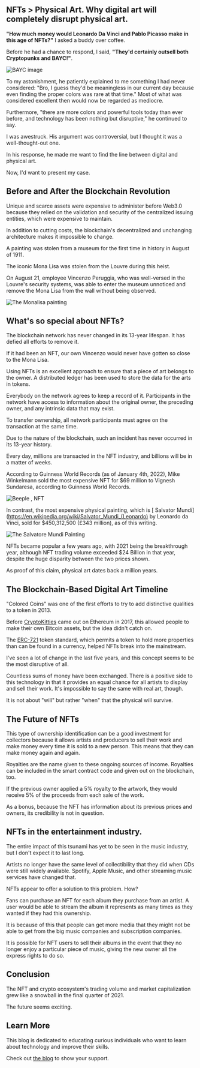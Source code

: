 ## NFTs > Physical Art. Why digital art will completely disrupt physical art.

**"How much money would Leonardo Da Vinci and Pablo Picasso make in this age of NFTs?"** I asked a buddy over coffee.

Before he had a chance to respond, I said, **"They'd certainly outsell both Cryptopunks and BAYC!"**.

![BAYC image](https://cdn.hashnode.com/res/hashnode/image/upload/v1641326905833/XVGfPjCE3.jpeg)

To my astonishment, he patiently explained to me something I had never considered: "Bro, I guess they'd be meaningless in our current day because even finding the proper colors was rare at that time." Most of what was considered excellent then would now be regarded as mediocre.

Furthermore, "there are more colors and powerful tools today than ever before, and technology has been nothing but disruptive," he continued to say.

I was awestruck. His argument was controversial, but I thought it was a well-thought-out one.

In his response, he made me want to find the line between digital and physical art.

Now, I'd want to present my case.


## Before and After the Blockchain Revolution

Unique and scarce assets were expensive to administer before Web3.0 because they relied on the validation and security of the centralized issuing entities, which were expensive to maintain.

In addition to cutting costs, the blockchain's decentralized and unchanging architecture makes it impossible to change.

A painting was stolen from a museum for the first time in history in August of 1911.

The iconic Mona Lisa was stolen from the Louvre during this heist.

On August 21, employee Vincenzo Peruggia, who was well-versed in the Louvre's security systems, was able to enter the museum unnoticed and remove the Mona Lisa from the wall without being observed.


![The Monalisa painting](https://cdn.hashnode.com/res/hashnode/image/upload/v1641326792960/PermQ68hp.webp)


## What's so special about NFTs?

The blockchain network has never changed in its 13-year lifespan. It has defied all efforts to remove it.

If it had been an NFT, our own Vincenzo would never have gotten so close to the Mona Lisa.

Using NFTs is an excellent approach to ensure that a piece of art belongs to the owner. A distributed ledger has been used to store the data for the arts in tokens.

Everybody on the network agrees to keep a record of it. Participants in the network have access to information about the original owner, the preceding owner, and any intrinsic data that may exist.

To transfer ownership, all network participants must agree on the transaction at the same time.

Due to the nature of the blockchain, such an incident has never occurred in its 13-year history.

Every day, millions are transacted in the NFT industry, and billions will be in a matter of weeks.

According to Guinness World Records (as of January 4th, 2022), Mike Winkelmann sold the most expensive NFT for $69 million to Vignesh Sundaresa, according to Guinness World Records.


![Beeple , NFT](https://cdn.hashnode.com/res/hashnode/image/upload/v1641327039394/9zOBzWvqq.webp)

In contrast,  the most expensive physical painting, which is [ Salvator Mundi](https://en.wikipedia.org/wiki/Salvator_Mundi_(Leonardo) by Leonardo da Vinci, sold for $450,312,500 (£343 million), as of this writing.



![The Salvatore Mundi Painting](https://cdn.hashnode.com/res/hashnode/image/upload/v1641327125081/SSJosMYaT.jpeg)


NFTs became popular a few years ago, with 2021 being the breakthrough year, although NFT trading volume exceeded $24 Billion in that year, despite the huge disparity between the two prices shown.

As proof of this claim, physical art dates back a million years.

## The Blockchain-Based Digital Art Timeline

"Colored Coins" was one of the first efforts to try to add distinctive qualities to a token in 2013.

Before [CryptoKitties](https://www.cryptokitties.co/) came out on Ethereum in 2017, this allowed people to make their own Bitcoin assets, but the idea didn't catch on.

The [ERC-721](https://ethereum.org/en/developers/docs/standards/tokens/erc-721/) token standard, which permits a token to hold more properties than can be found in a currency, helped NFTs break into the mainstream.

I've seen a lot of change in the last five years, and this concept seems to be the most disruptive of all.

Countless sums of money have been exchanged. There is a positive side to this technology in that it provides an equal chance for all artists to display and sell their work. It's impossible to say the same with real art, though.

It is not about "will" but rather "when" that the physical will survive.

## The Future of NFTs 

This type of ownership identification can be a good investment for collectors because it allows artists and producers to sell their work and make money every time it is sold to a new person. This means that they can make money again and again.

Royalties are the name given to these ongoing sources of income. Royalties can be included in the smart contract code and given out on the blockchain, too.

If the previous owner applied a 5% royalty to the artwork, they would receive 5% of the proceeds from each sale of the work.

As a bonus, because the NFT has information about its previous prices and owners, its credibility is not in question.



## NFTs in the entertainment industry.
The entire impact of this tsunami has yet to be seen in the music industry, but I don't expect it to last long.

Artists no longer have the same level of collectibility that they did when CDs were still widely available. Spotify, Apple Music, and other streaming music services have changed that.

NFTs appear to offer a solution to this problem. How?

Fans can purchase an NFT for each album they purchase from an artist. A user would be able to stream the album it represents as many times as they wanted if they had this ownership.

It is because of this that people can get more media that they might not be able to get from the big music companies and subscription companies.

It is possible for NFT users to sell their albums in the event that they no longer enjoy a particular piece of music, giving the new owner all the express rights to do so.



## Conclusion 

The NFT and crypto ecosystem's trading volume and market capitalization grew like a snowball in the final quarter of 2021.

The future seems exciting.

## Learn More

This blog is dedicated to educating curious individuals who want to learn about technology and improve their skills.

Check out [the blog](https://www.michaelasiedu.com/) to show your support.



